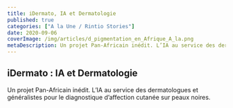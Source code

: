 ```yaml
---
title: iDermato, IA et Dermatologie
published: true
categories: ["A la Une / Rintio Stories"]
date: 2020-09-06
coverImage: /img/articles/d_pigmentation_en_Afrique_A_la.png
metaDescription: Un projet Pan-Africain inédit. L’IA au service des dermatologues et généralistes pour le diagnostique d’affection cutanée sur peaux noires.
---
```


## iDermato : IA et Dermatologie

Un projet Pan-Africain inédit. L’IA au service des dermatologues et généralistes pour le diagnostique d’affection cutanée sur peaux noires.

